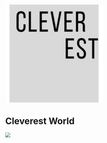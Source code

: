 <a href="https://cleverest.cl/"><img src="./images/favicons/ms-icon-310x310.png"></a>

# Cleverest World <br>

<a href="https://cleverest.cl/"> <img src="https://img.shields.io/uptimerobot/ratio/7/m784709526-2cb60baaa86e5acb72fee78d"> </a>

<br>
